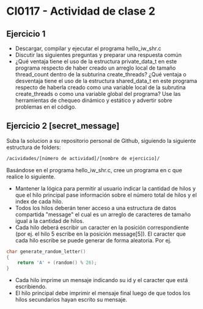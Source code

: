 # CI0117 - Actividad de clase 2
## Ejercicio 1
- Descargar, compilar y ejecutar el programa hello_iw_shr.c
- Discutir las siguientes preguntas y preparar una respuesta común
- ¿Qué ventaja tiene el uso de la estructura private_data_t en este programa respecto de haber creado un arreglo local de tamaño thread_count dentro de la subturina create_threads?
        ¿Qué ventaja o desventaja tiene el uso de la estructura shared_data_t en este programa respecto de haberla creado como una variable local de la subrutina create_threads o como una variable global del programa?
    Use las herramientas de chequeo dinámico y estático y advertir sobre problemas en el código.

## Ejercicio 2 [secret_message]

Suba la solucion a su repositorio personal de Github, siguiendo la siguiente estructura de folders:
```bash
/acividades/[número de actividad]/[nombre de ejercicio]/
```
Basándose en el programa hello_iw_shr.c, cree un programa en c que realice lo siguiente.

- Mantener la lógica para permitir al usuario indicar la cantidad de hilos y que el hilo principal pase información sobre el número total de hilos y el index de cada hilo.
- Todos los hilos deberán tener acceso a una estructura de datos compartida "message" el cual es un arreglo de caracteres de tamaño igual a la cantidad de hilos.
- Cada hilo deberá escribir un caracter en la posición correspondiente (por ej. el hilo 5 escribe en la posición message[5]). El caracter que cada hilo escribe se puede generar de forma aleatoria. Por ej.
```c
char generate_random_letter()
{
    return 'A' + (random() % 26);
}
```
- Cada hilo imprime un mensaje indicando su id y el caracter que está escribiendo.
- El hilo principal debe imprimir el mensaje final luego de que todos los hilos secundarios hayan escrito su mensaje.
